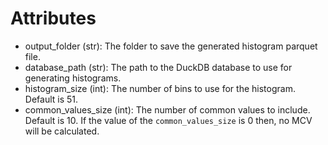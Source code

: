 # Attributes

- output_folder (str): The folder to save the generated histogram parquet
file.
- database_path (str): The path to the DuckDB database to use for generating
histograms.
- histogram_size (int): The number of bins to use for the histogram.
Default is 51.
- common_values_size (int): The number of common values to include. 
Default is 10. If the value of the `common_values_size` is 0 then, no
MCV will be calculated. 